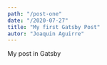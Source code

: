 ```yaml
---
path: "/post-one"
date: "/2020-07-27"
title: "My first Gatsby Post"
autor: "Joaquin Aguirre"
---
```


My post in Gatsby